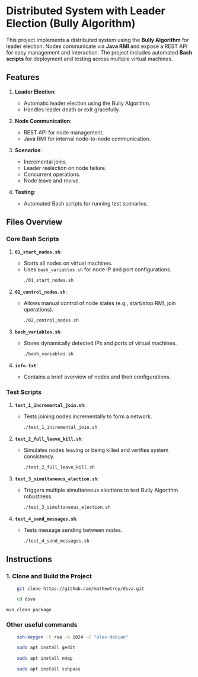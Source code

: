# Distributed System with Leader Election (Bully Algorithm)


This project implements a distributed system using the **Bully Algorithm** for leader election.
Nodes communicate via **Java RMI** and expose a REST API for easy management and interaction. 
The project includes automated **Bash scripts** for deployment and testing across multiple virtual machines.


## Features

1. **Leader Election**:
    - Automatic leader election using the Bully Algorithm.
    - Handles leader death or exit gracefully.

2. **Node Communication**:
    - REST API for node management.
    - Java RMI for internal node-to-node communication.

3. **Scenarios**:
    - Incremental joins.
    - Leader reelection on node failure.
    - Concurrent operations.
    - Node leave and revive.

4. **Testing**:
    - Automated Bash scripts for running test scenarios.


## Files Overview

### Core Bash Scripts

1. **`01_start_nodes.sh`**:
    - Starts all nodes on virtual machines.
    - Uses `bash_variables.sh` for node IP and port configurations.
    ```bash
       ./01_start_nodes.sh
    ```

2. **`02_control_nodes.sh`**:
    - Allows manual control of node states (e.g., start/stop RMI, join operations).
   ```bash
      ./02_control_nodes.sh
   ```

3. **`bash_variables.sh`**:
   - Stores dynamically detected IPs and ports of virtual machines.
   ```bash
      ./bash_variables.sh
   ```

4. **`info.txt`**:
    - Contains a brief overview of nodes and their configurations.
 
### Test Scripts

1. **`test_1_incremental_join.sh`**:
    - Tests joining nodes incrementally to form a network.
   ```bash
      ./test_1_incremental_join.sh
   ```

2. **`test_2_full_leave_kill.sh`**:
    - Simulates nodes leaving or being killed and verifies system consistency.
   ```bash
      ./test_2_full_leave_kill.sh
   ```

3. **`test_3_simultaneous_election.sh`**:
    - Triggers multiple simultaneous elections to test Bully Algorithm robustness.
   ```bash
      ./test_3_simultaneous_election.sh
   ```

4. **`test_4_send_messages.sh`**:
    - Tests message sending between nodes.
   ```bash
      ./test_4_send_messages.sh
   ```

## Instructions

### 1. Clone and Build the Project
```bash
    git clone https://github.com/mathewtroy/dsva.git
   ```
``` bash 
    cd dsva
```

```
mvn clean package
```

### Other useful commands

``` bash 
    ssh-keygen -t rsa -b 1024 -C "alex-debian"
```

``` bash 
    sudo apt install gedit
```

``` bash 
    sudo apt install nmap
```

``` bash 
    sudo apt install sshpass
```
